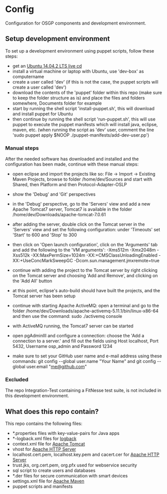 # Config
Configuration for OSGP components and development environment.

## Setup development environment
To set up a development environment using puppet scripts, follow these steps:

- get an [Ubuntu 14.04.2 LTS live cd](http://www.ubuntu.com/download/desktop)
- install a virtual machine or laptop with Ubuntu, use 'dev-box' as computername
- create a user called 'dev' (if this is not the case, the puppet scripts will create a user called 'dev')
- download the contents of the 'puppet' folder within this repo (make sure to keep the folder structure as is) and place the files and folders somewhere, Documents folder for example
- start by running the shell script 'install-puppet.sh', this will download and install puppet for Ubuntu
- then continue by running the shell script 'run-puppet.sh', this will use puppet to execute the puppet manifests which will install java, eclipse, maven, etc. (when running the script as 'dev' user, comment the line 'sudo puppet apply $NOOP ./puppet-manifests/add-dev-user.pp')

### Manual steps
After the needed software has downloaded and installed and the configuration has been made, continue with these manual steps:

- open eclipse and import the projects like so: File -> Import -> Existing Maven Projects, browse to folder /home/dev/Sources and start with Shared, then Platform and then Protocol-Adapter-OSLP
- show the 'Debug' and 'Git' perspectives
- in the 'Debug' perspective, go to the 'Servers' view and add a new Apache Tomcat7 server, Tomcat7 is available in the folder /home/dev/Downloads/apache-tomcat-7.0.61
- after adding the server, double click on the Tomcat server in the 'Servers' view and set the following configuration: under 'Timeouts' set 'Start' to 600 and 'Stop' to 300
- then click on 'Open launch configuration', click on the 'Arguments' tab and add the following to the 'VM arguments': -Xms512m -Xmx2048m -Xss512k -XX:MaxPermSize=1024m -XX:+CMSClassUnloadingEnabled -XX:+UseConcMarkSweepGC -Dcom.sun.management.jmxremote=true
- continue with adding the project to the Tomcat server by right clicking on the Tomcat server and choosing 'Add and Remove', and clicking on the 'Add All' button
- at this point, eclipse's auto-build should have built the projects, and the Tomcat server has been setup

- continue with starting Apache ActiveMQ: open a terminal and go to the folder /home/dev/Downloads/apache-activemq-5.11.1/bin/linux-x86-64 and then use the command: sudo ./activemq console
- with ActiveMQ running, the Tomcat7 server can be started

- open pgAdminIII and configure a connection: choose the 'Add a connection to a server.' and fill out the fields using Host localhost, Port 5432, Username osp_admin and Password 1234

- make sure to set your GitHub user name and e-mail address using these commands: git config --global user.name "Your Name" and git config --global user.email "me@github.com"

### Excluded
The repo Integration-Test containing a FitNesse test suite, is not included in this development environment.

## What does this repo contain?
This repo contains the following files:

- *.properties files with key-value-pairs for Java apps
- *-logback.xml files for <a href="http://logback.qos.ch">logback</a>
- context.xml file for <a href="http://tomcat.apache.org">Apache Tomcat</a>
- vhost for <a href="http://httpd.apache.org">Apache HTTP Server</a>
- localhost.cert.pem, localhost.key.pem and cacert.cer for <a href="http://httpd.apache.org">Apache HTTP Server</a>
- trust.jks, org.cert.pem, org.pfx used for webservice security
- sql script to create users and databases
- *.der files for secure communication with smart devices
- settings.xml file for <a href="https://maven.apache.org">Apache Maven</a>
- puppet scripts and manifests
